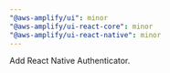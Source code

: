 ```yaml
---
"@aws-amplify/ui": minor
"@aws-amplify/ui-react-core": minor
"@aws-amplify/ui-react-native": minor
---
```


Add React Native Authenticator. 
